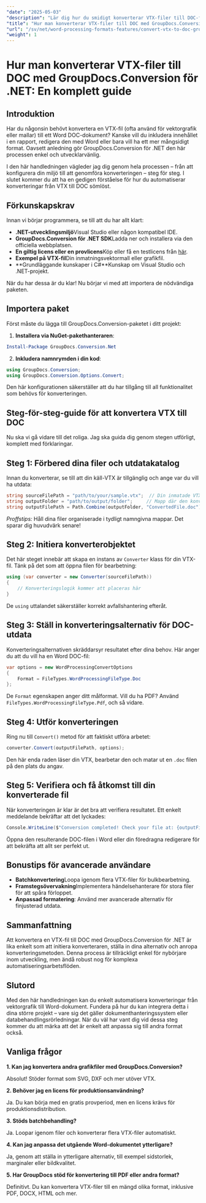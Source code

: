 ```yaml
---
"date": "2025-05-03"
"description": "Lär dig hur du smidigt konverterar VTX-filer till DOC-format med GroupDocs.Conversion för .NET med den här omfattande guiden. Upptäck installation, implementering och bästa praxis."
"title": "Hur man konverterar VTX-filer till DOC med GroupDocs.Conversion för .NET – en komplett guide"
"url": "/sv/net/word-processing-formats-features/convert-vtx-to-doc-groupdocs-conversion-dotnet/"
"weight": 1
---
```


# Hur man konverterar VTX-filer till DOC med GroupDocs.Conversion för .NET: En komplett guide

## Introduktion

Har du någonsin behövt konvertera en VTX-fil (ofta använd för vektorgrafik eller mallar) till ett Word DOC-dokument? Kanske vill du inkludera innehållet i en rapport, redigera den med Word eller bara vill ha ett mer mångsidigt format. Oavsett anledning gör GroupDocs.Conversion för .NET den här processen enkel och utvecklarvänlig. 

I den här handledningen vägleder jag dig genom hela processen – från att konfigurera din miljö till att genomföra konverteringen – steg för steg. I slutet kommer du att ha en gedigen förståelse för hur du automatiserar konverteringar från VTX till DOC sömlöst.

## Förkunskapskrav

Innan vi börjar programmera, se till att du har allt klart:

- **.NET-utvecklingsmiljö**Visual Studio eller någon kompatibel IDE.
- **GroupDocs.Conversion för .NET SDK**Ladda ner och installera via den officiella webbplatsen.
- **En giltig licens eller en provlicens**Köp eller få en testlicens från [här](https://releases.groupdocs.com/conversion/net/).
- **Exempel på VTX-fil**Din inmatningsvektormall eller grafikfil.
- **Grundläggande kunskaper i C#**Kunskap om Visual Studio och .NET-projekt.

När du har dessa är du klar! Nu börjar vi med att importera de nödvändiga paketen.

## Importera paket

Först måste du lägga till GroupDocs.Conversion-paketet i ditt projekt:

1. **Installera via NuGet-pakethanteraren**:

```powershell
Install-Package GroupDocs.Conversion.Net
```

2. **Inkludera namnrymden i din kod**:

```csharp
using GroupDocs.Conversion;
using GroupDocs.Conversion.Options.Convert;
```

Den här konfigurationen säkerställer att du har tillgång till all funktionalitet som behövs för konverteringen.

## Steg-för-steg-guide för att konvertera VTX till DOC

Nu ska vi gå vidare till det roliga. Jag ska guida dig genom stegen utförligt, komplett med förklaringar.

## Steg 1: Förbered dina filer och utdatakatalog

Innan du konverterar, se till att din käll-VTX är tillgänglig och ange var du vill ha utdata:

```csharp
string sourceFilePath = "path/to/your/sample.vtx";  // Din inmatade VTX-fil
string outputFolder = "path/to/output/folder";     // Mapp där den konverterade filen kommer att sparas
string outputFilePath = Path.Combine(outputFolder, "ConvertedFile.doc");
```

*Proffstips:* Håll dina filer organiserade i tydligt namngivna mappar. Det sparar dig huvudvärk senare!

## Steg 2: Initiera konverterobjektet

Det här steget innebär att skapa en instans av `Converter` klass för din VTX-fil. Tänk på det som att öppna filen för bearbetning:

```csharp
using (var converter = new Converter(sourceFilePath))
{
    // Konverteringslogik kommer att placeras här
}
```

De `using` uttalandet säkerställer korrekt avfallshantering efteråt.

## Steg 3: Ställ in konverteringsalternativ för DOC-utdata

Konverteringsalternativen skräddarsyr resultatet efter dina behov. Här anger du att du vill ha en Word DOC-fil:

```csharp
var options = new WordProcessingConvertOptions
{
    Format = FileTypes.WordProcessingFileType.Doc
};
```

De `Format` egenskapen anger ditt målformat. Vill du ha PDF? Använd `FileTypes.WordProcessingFileType.Pdf`, och så vidare.

## Steg 4: Utför konverteringen

Ring nu till `Convert()` metod för att faktiskt utföra arbetet:

```csharp
converter.Convert(outputFilePath, options);
```

Den här enda raden läser din VTX, bearbetar den och matar ut en `.doc` filen på den plats du angav.

## Steg 5: Verifiera och få åtkomst till din konverterade fil

När konverteringen är klar är det bra att verifiera resultatet. Ett enkelt meddelande bekräftar att det lyckades:

```csharp
Console.WriteLine($"Conversion completed! Check your file at: {outputFilePath}");
```

Öppna den resulterande DOC-filen i Word eller din föredragna redigerare för att bekräfta att allt ser perfekt ut.

## Bonustips för avancerade användare

- **Batchkonvertering**Loopa igenom flera VTX-filer för bulkbearbetning.
- **Framstegsövervakning**Implementera händelsehanterare för stora filer för att spåra förloppet.
- **Anpassad formatering**: Använd mer avancerade alternativ för finjusterad utdata.

## Sammanfattning

Att konvertera en VTX-fil till DOC med GroupDocs.Conversion för .NET är lika enkelt som att initiera konverteraren, ställa in dina alternativ och anropa konverteringsmetoden. Denna process är tillräckligt enkel för nybörjare inom utveckling, men ändå robust nog för komplexa automatiseringsarbetsflöden.

## Slutord

Med den här handledningen kan du enkelt automatisera konverteringar från vektorgrafik till Word-dokument. Fundera på hur du kan integrera detta i dina större projekt – vare sig det gäller dokumenthanteringssystem eller databehandlingsrörledningar. När du väl har vant dig vid dessa steg kommer du att märka att det är enkelt att anpassa sig till andra format också.

## Vanliga frågor

**1. Kan jag konvertera andra grafikfiler med GroupDocs.Conversion?**
  
Absolut! Stöder format som SVG, DXF och mer utöver VTX.

**2. Behöver jag en licens för produktionsanvändning?**  

Ja. Du kan börja med en gratis provperiod, men en licens krävs för produktionsdistribution.

**3. Stöds batchbehandling?**  

Ja. Loopar igenom filer och konverterar flera VTX-filer automatiskt.

**4. Kan jag anpassa det utgående Word-dokumentet ytterligare?**  

Ja, genom att ställa in ytterligare alternativ, till exempel sidstorlek, marginaler eller bildkvalitet.

**5. Har GroupDocs stöd för konvertering till PDF eller andra format?**  

Definitivt. Du kan konvertera VTX-filer till en mängd olika format, inklusive PDF, DOCX, HTML och mer.